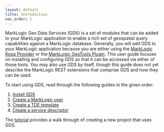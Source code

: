 ```yaml
---
layout: default
title: Introduction
nav_order: 1
---
```


MarkLogic Geo Data Services (GDS) is a set of modules that can be added to your MarkLogic application to enable a rich
set of geospatial query capabilities against a MarkLogic database. Generally, you will add GDS to your MarkLogic
application because you are either using the
[MarkLogic Koop Provider](https://github.com/koopjs/koop-provider-marklogic) or the
[MarkLogic GeoTools Plugin](https://github.com/marklogic-community/marklogic-geotools-plugin). This user guide focuses 
on installing and configuring GDS so that it can be accessed via either of those tools. You may also use GDS by itself,
though this guide does not yet describe the MarkLogic REST extensions that comprise GDS and how they can be used.

To start using GDS, read through the following guides in the given order:

1. [Install GDS](install.md)
2. [Create a MarkLogic user](create-user.md)
3. [Create a TDE template](create-tde.md)
4. [Create a service descriptor](create-service-descriptor.md)

The [tutorial](tutorial.md) provides a walk through of creating a new project that uses GDS. 
